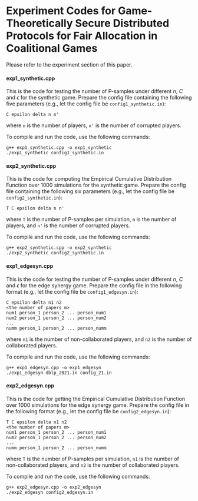 # Experiment Codes for Game-Theoretically Secure Distributed Protocols for Fair Allocation in Coalitional Games

Please refer to the experiment section of this paper.

#### exp1_synthetic.cpp

This is the code for testing the number of P-samples under different $n$, $C$ and $\epsilon$ for the synthetic game. Prepare the config file containing the following five parameters (e.g., let the config file be `config1_synthetic.in`):

```
C epsilon delta n n'
```

where `n` is the number of players, `n'` is the number of corrupted players.

To compile and run the code, use the following commands:

```
g++ exp1_synthetic.cpp -o exp1_synthetic
./exp1_synthetic config1_synthetic.in
```

#### exp2_synthetic.cpp

This is the code for computing the Empirical Cumulative Distribution Function over 1000 simulations for the synthetic game. Prepare the config file containing the following six parameters (e.g., let the config file be `config2_synthetic.in`):

```
T C epsilon delta n n'
```

where `T` is the number of P-samples per simulation, `n` is the number of players, and `n'` is the number of corrupted players.

To compile and run the code, use the following commands:

```
g++ exp2_synthetic.cpp -o exp2_synthetic
./exp2_synthetic config2_synthetic.in
```

#### exp1_edgesyn.cpp

This is the code for testing the number of P-samples under different $n$, $C$ and $\epsilon$ for the edge synergy game. Prepare the config file in the following format (e.g., let the config file be `config1_edgesyn.in`):

```
C epsilon delta n1 n2
<the number of papers m>
num1 person_1 person_2 ... person_num1
num2 person_1 person_2 ... person_num2
...
numm person_1 person_2 ... person_numm
```

where `n1` is the number of non-collaborated players, and `n2` is the number of collaborated players.

To compile and run the code, use the following commands:

```
g++ exp1_edgesyn.cpp -o exp1_edgesyn
./exp1_edgesyn dblp_2021.in config_21.in
```

#### exp2_edgesyn.cpp

This is the code for getting the Empirical Cumulative Distribution Function over 1000 simulations for the edge synergy game. Prepare the config file in the following format (e.g., let the config file be `config2_edgesyn.in`): 

```
T C epsilon delta n1 n2
<the number of papers m>
num1 person_1 person_2 ... person_num1
num2 person_1 person_2 ... person_num2
...
numm person_1 person_2 ... person_numm
```

where `T` is the number of P-samples per simulation, `n1` is the number of non-collaborated players, and `n2` is the number of collaborated players.

To compile and run the code, use the following commands:

```
g++ exp2_edgesyn.cpp -o exp2_edgesyn
./exp2_edgesyn config2_edgesyn.in
```
